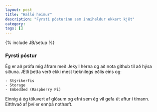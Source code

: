 ```yaml
---
layout: post
title: "Halló heimur"
description: "Fyrsti pósturinn sem inniheldur ekkert kjöt"
category: 
tags: []
---
```

{% include JB/setup %}
### Fyrsti póstur

Ég er að prófa mig áfram með Jekyll hérna og að nota github til að hýsa síðuna. Ætli þetta verð ekki mest tæknilegs eðlis eins og:

	- Stýrikerfis
	- Storage
	- Embedded (Raspberry Pi)

Einnig á ég töluvert af glósum og efni sem ég vil gefa út aftur í tímann. Eitthvað af því er ennþá nothæft.
